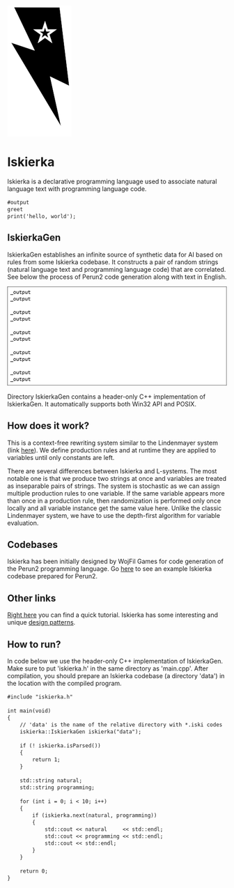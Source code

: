 
![Logo](iskierkaLogo.png)

# Iskierka

Iskierka is a declarative programming language used to associate natural language text with programming language code.

```
#output
greet
print('hello, world');
```

## IskierkaGen

IskierkaGen establishes an infinite source of synthetic data for AI based on rules from some Iskierka codebase.
It constructs a pair of random strings (natural language text and programming language code) that are correlated.
See below the process of Perun2 code generation along with text in English.

![Codegen example](perun2gen.gif)

Directory IskierkaGen contains a header-only C++ implementation of IskierkaGen. It automatically supports both Win32 API and POSIX.

## How does it work?

This is a context-free rewriting system similar to the Lindenmayer system (link [here](https://en.wikipedia.org/wiki/L-system)). We define production rules and at runtime they are applied to variables until only constants are left. 

There are several differences between Iskierka and L-systems. The most notable one is that we produce two strings at once and variables are treated as inseparable pairs of strings. The system is stochastic as we can assign multiple production rules to one variable. If the same variable appears more than once in a production rule, then randomization is performed only once locally and all variable instance get the same value here. Unlike the classic Lindenmayer system, we have to use the depth-first algorithm for variable evaluation.

## Codebases

Iskierka has been initially designed by WojFil Games for code generation of the Perun2 programming language.
Go [here](https://github.com/wojfil/perun2-iskierka) to see an example Iskierka codebase prepared for Perun2.

## Other links

[Right here](TUTORIAL.md) you can find a quick tutorial.
Iskierka has some interesting and unique [design patterns](TERMINOLOGY.md).

## How to run?

In code below we use the header-only C++ implementation of IskierkaGen.
Make sure to put 'iskierka.h' in the same directory as 'main.cpp'.
After compilation, you should prepare an Iskierka codebase (a directory 'data') in the location with the compiled program.

```
#include "iskierka.h"

int main(void)
{
    // 'data' is the name of the relative directory with *.iski codes
    iskierka::IskierkaGen iskierka("data");

    if (! iskierka.isParsed())
    {
        return 1;
    }

    std::string natural;
    std::string programming;

    for (int i = 0; i < 10; i++)
    {
        if (iskierka.next(natural, programming))
        {
            std::cout << natural     << std::endl;
            std::cout << programming << std::endl;
            std::cout << std::endl;
        }
    }

    return 0;
}
```
